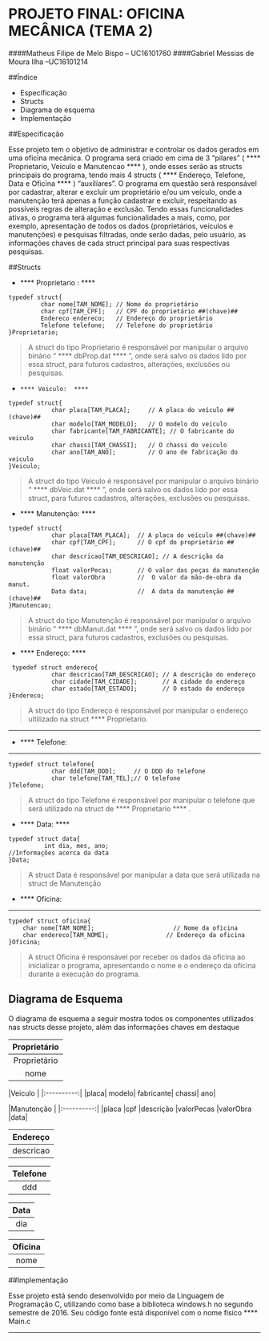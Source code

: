 # PROJETO FINAL: OFICINA MECÂNICA (TEMA 2)

####Matheus Filipe de Melo Bispo
– UC16101760 
####Gabriel Messias de Moura Ilha –UC16101214

##Índice 

- Especificação
- Structs
- Diagrama de esquema
- Implementação 


##Especificação

Esse projeto tem o objetivo de administrar e controlar os dados gerados em uma oficina mecânica. O programa será criado em cima de 3 “pilares” ( **** Proprietario, Veiculo e Manutencao **** ), onde esses serão as structs principais do programa, tendo mais 4 structs ( **** Endereço, Telefone, Data e Oficina **** ) “auxiliares”. 
O programa em questão será responsável por cadastrar, alterar e excluir um proprietário e/ou um veículo, onde a manutenção terá apenas a função cadastrar e excluir, respeitando as possíveis regras de alteração e exclusão.
Tendo essas funcionalidades ativas, o programa terá algumas funcionalidades a mais, como, por exemplo, apresentação de todos os dados (proprietários, veículos e manutenções) e pesquisas filtradas, onde serão dadas, pelo usuário, as informações chaves de cada struct principal para suas respectivas pesquisas.

##Structs 

-  **** Proprietario  : ****  

````
typedef struct{
	     char nome[TAM_NOME]; // Nome do proprietário 
	     char cpf[TAM_CPF];   // CPF do proprietário ##(chave)##
	     Endereco endereco;   // Endereço do proprietário
	     Telefone telefone;   // Telefone do proprietário
}Proprietario;
````

> A struct do tipo Proprietario é responsável por manipular o arquivo binário “ **** dbProp.dat **** ”, onde será salvo os dados lido por essa struct, para futuros cadastros, alterações, exclusões ou pesquisas.


-	  **** Veiculo:  ****  
```
typedef struct{
	        char placa[TAM_PLACA];     // A placa do veículo ##(chave)##
	        char modelo[TAM_MODELO];   // O modelo do veiculo
	        char fabricante[TAM_FABRICANTE]; // O fabricante do veiculo
	        char chassi[TAM_CHASSI];   // O chassi do veiculo
	        char ano[TAM_ANO];         // O ano de fabricação do veiculo
}Veiculo;
```

> A struct do tipo Veiculo é responsável por manipular o arquivo binário “ **** dbVeic.dat **** ”, onde será salvo os dados lido por essa struct, para futuros cadastros, alterações, exclusões ou pesquisas.



-  **** Manutenção: ****
```
typedef struct{
	        char placa[TAM_PLACA];  // A placa do veículo ##(chave)##
	        char cpf[TAM_CPF];      // O cpf do proprietário ##(chave)##
	        char descricao[TAM_DESCRICAO]; // A descrição da manutenção
	        float valorPecas;       // O valor das peças da manutenção
	        float valorObra         //  O valor da mão-de-obra da manut.
	        Data data;              //  A data da manutenção ##(chave)##
}Manutencao;

```

> A struct do tipo Manutenção é responsável por manipular o arquivo binário “ **** dbManut.dat **** ”, onde será salvo os dados lido por essa struct, para futuros cadastros, exclusões ou pesquisas.

- 	 **** Endereço: **** 

```
 typedef struct endereco{
	        char descricao[TAM_DESCRICAO]; // A descrição do endereço
	        char cidade[TAM_CIDADE];       // A cidade do endereço
	        char estado[TAM_ESTADO];       // O estado do endereço
}Endereco;
```	

>	A struct do tipo Endereço é responsável por manipular o endereço ultilizado na  struct ****  Proprietario.
 **** 

-  **** 	Telefone: 
 **** 
```
typedef struct telefone{
	        char ddd[TAM_DDD];     // O DDD do telefone
	        char telefone[TAM_TEL];// O telefone
}Telefone;

```

>A struct do tipo Telefone é responsável por manipular o telefone que será utilizado na 
struct de  **** Proprietario **** .

-  **** 	Data: **** 

```
typedef struct data{
	      int dia, mes, ano; 
//Informações acerca da data
}Data;
```

>A struct Data é responsável por manipular a data que será utilizada na struct de 
Manutenção




- 	 **** Oficina:
 **** 

```
typedef struct oficina{
	char nome[TAM_NOME];                      // Nome da oficina
	char endereco[TAM_NOME];                // Endereço da oficina
}Oficina;
```

>A struct Oficina é responsável por receber os dados da oficina ao inicializar o programa, apresentando o nome e o endereço da oficina durante a execução do programa.

## Diagrama de Esquema

O diagrama de esquema a seguir mostra todos os componentes utilizados nas structs desse projeto, além das informações chaves em destaque

| Proprietário  |
|:----------:|
|Proprietário
| nome|cpf|	endereco|	telefone	|

|Veiculo
|
|:----------:|
|placa|	modelo|	fabricante|	chassi|	ano|

|Manutenção
|
|:----------:|
|placa	|cpf	|descrição	|valorPecas	|valorObra	|data|

|Endereço|
|:----------:|
|descricao	|cidade|	estado|

|Telefone|
|:----------:|
|ddd|	telefone|

|Data|
|:----------:|
|dia	|mes	|ano|

|Oficina|
|:----------:|
|nome	|endereco|


##Implementação

Esse projeto está sendo desenvolvido por meio da Linguagem de Programação C, utilizando como base a biblioteca windows.h no segundo semestre de 2016. Seu código fonte está disponível com o nome físico  **** Main.c
 **** 
